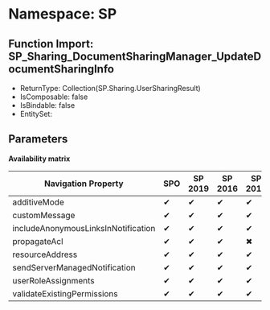 # Namespace: SP

## Function Import: SP_Sharing_DocumentSharingManager_UpdateDocumentSharingInfo

- ReturnType: Collection(SP.Sharing.UserSharingResult)
- IsComposable: false
- IsBindable: false
- EntitySet: 

## Parameters

**Availability matrix**

Navigation Property | SPO | SP 2019 | SP 2016 | SP 2013
----------|-----|---------|---------|--------
additiveMode | ✔ | ✔ | ✔ | ✔
customMessage | ✔ | ✔ | ✔ | ✔
includeAnonymousLinksInNotification | ✔ | ✔ | ✔ | ✔
propagateAcl | ✔ | ✔ | ✔ | ✖
resourceAddress | ✔ | ✔ | ✔ | ✔
sendServerManagedNotification | ✔ | ✔ | ✔ | ✔
userRoleAssignments | ✔ | ✔ | ✔ | ✔
validateExistingPermissions | ✔ | ✔ | ✔ | ✔
